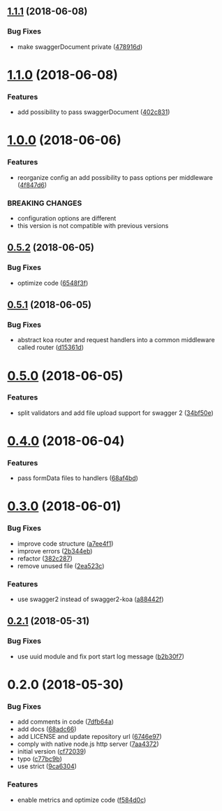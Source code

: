 <a name="1.1.1"></a>
## [1.1.1](https://github.com/softwaregroup-bg/ut-port-swagger/compare/v1.1.0...v1.1.1) (2018-06-08)


### Bug Fixes

* make swaggerDocument private ([478916d](https://github.com/softwaregroup-bg/ut-port-swagger/commit/478916d))



<a name="1.1.0"></a>
# [1.1.0](https://github.com/softwaregroup-bg/ut-port-swagger/compare/v1.0.0...v1.1.0) (2018-06-08)


### Features

* add possibility to pass swaggerDocument ([402c831](https://github.com/softwaregroup-bg/ut-port-swagger/commit/402c831))



<a name="1.0.0"></a>
# [1.0.0](https://github.com/softwaregroup-bg/ut-port-swagger/compare/v0.5.2...v1.0.0) (2018-06-06)


### Features

* reorganize config an add possibility to pass options per middleware ([4f847d6](https://github.com/softwaregroup-bg/ut-port-swagger/commit/4f847d6))


### BREAKING CHANGES

* configuration options are different
* this version is not compatible with previous versions



<a name="0.5.2"></a>
## [0.5.2](https://github.com/softwaregroup-bg/ut-port-swagger/compare/v0.5.1...v0.5.2) (2018-06-05)


### Bug Fixes

* optimize code ([6548f3f](https://github.com/softwaregroup-bg/ut-port-swagger/commit/6548f3f))



<a name="0.5.1"></a>
## [0.5.1](https://github.com/softwaregroup-bg/ut-port-swagger/compare/v0.5.0...v0.5.1) (2018-06-05)


### Bug Fixes

* abstract koa router and request handlers into a common middleware called router ([d15361d](https://github.com/softwaregroup-bg/ut-port-swagger/commit/d15361d))



<a name="0.5.0"></a>
# [0.5.0](https://github.com/softwaregroup-bg/ut-port-swagger/compare/v0.4.0...v0.5.0) (2018-06-05)


### Features

* split validators and add file upload support for swagger 2 ([34bf50e](https://github.com/softwaregroup-bg/ut-port-swagger/commit/34bf50e))



<a name="0.4.0"></a>
# [0.4.0](https://github.com/softwaregroup-bg/ut-port-swagger/compare/v0.3.0...v0.4.0) (2018-06-04)


### Features

* pass formData files to handlers ([68af4bd](https://github.com/softwaregroup-bg/ut-port-swagger/commit/68af4bd))



<a name="0.3.0"></a>
# [0.3.0](https://github.com/softwaregroup-bg/ut-port-swagger/compare/v0.2.1...v0.3.0) (2018-06-01)


### Bug Fixes

* improve code structure ([a7ee4f1](https://github.com/softwaregroup-bg/ut-port-swagger/commit/a7ee4f1))
* improve errors ([2b344eb](https://github.com/softwaregroup-bg/ut-port-swagger/commit/2b344eb))
* refactor ([382c287](https://github.com/softwaregroup-bg/ut-port-swagger/commit/382c287))
* remove unused file ([2ea523c](https://github.com/softwaregroup-bg/ut-port-swagger/commit/2ea523c))


### Features

* use swagger2 instead of swagger2-koa ([a88442f](https://github.com/softwaregroup-bg/ut-port-swagger/commit/a88442f))



<a name="0.2.1"></a>
## [0.2.1](https://github.com/softwaregroup-bg/ut-port-swagger/compare/v0.2.0...v0.2.1) (2018-05-31)


### Bug Fixes

* use uuid module and fix port start log message ([b2b30f7](https://github.com/softwaregroup-bg/ut-port-swagger/commit/b2b30f7))



<a name="0.2.0"></a>
# 0.2.0 (2018-05-30)


### Bug Fixes

* add comments in code ([7dfb64a](https://github.com/softwaregroup-bg/ut-port-swagger/commit/7dfb64a))
* add docs ([68adc66](https://github.com/softwaregroup-bg/ut-port-swagger/commit/68adc66))
* add LICENSE and update repository url ([6746e97](https://github.com/softwaregroup-bg/ut-port-swagger/commit/6746e97))
* comply with native node.js http server ([7aa4372](https://github.com/softwaregroup-bg/ut-port-swagger/commit/7aa4372))
* initial version ([cf72039](https://github.com/softwaregroup-bg/ut-port-swagger/commit/cf72039))
* typo ([c77bc9b](https://github.com/softwaregroup-bg/ut-port-swagger/commit/c77bc9b))
* use strict ([9ca6304](https://github.com/softwaregroup-bg/ut-port-swagger/commit/9ca6304))


### Features

* enable metrics and optimize code ([f584d0c](https://github.com/softwaregroup-bg/ut-port-swagger/commit/f584d0c))



